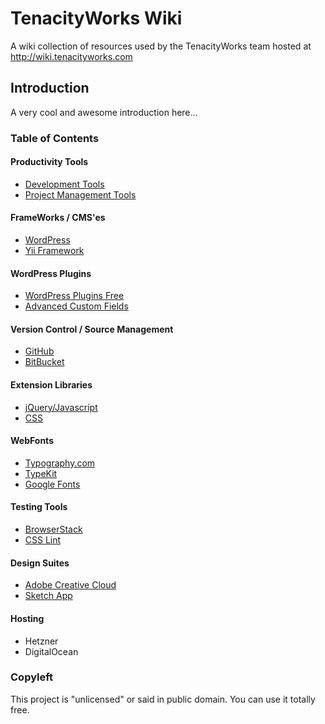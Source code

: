 # TenacityWorks Wiki
A wiki collection of resources used by the TenacityWorks team hosted at http://wiki.tenacityworks.com

## Introduction 
A very cool and awesome introduction here...


### Table of Contents
#### Productivity Tools
* [Development Tools](https://github.com/tenacityworks/wiki.tenacityworks.com/blob/master/pages/development.md)
* [Project Management Tools](https://github.com/tenacityworks/wiki.tenacityworks.com/blob/master/pages/project-management.md)

#### FrameWorks / CMS'es
* [WordPress](https://wordpress.org/download)
* [Yii Framework](http://www.yiiframework.com/)

#### WordPress Plugins 
* [WordPress Plugins Free](https://github.com/tenacityworks/wiki.tenacityworks.com/blob/master/pages/wordpress-plugins-free.md)
* [Advanced Custom Fields](https://github.com/tenacityworks/wiki.tenacityworks.com/blob/master/pages/wordpress-plugins-premium.md)

#### Version Control / Source Management
* [GitHub](https://github.com/)
* [BitBucket](https://bitbucket.org)

#### Extension Libraries
* [jQuery/Javascript]()
* [CSS]()

#### WebFonts 
* [Typography.com](https://typography.com)
* [TypeKit](https://typekit.com/)
* [Google Fonts](https://fonts.google.com/) 

#### Testing Tools 
* [BrowserStack](https://www.browserstack.com/)
* [CSS Lint](http://csslint.net/)

#### Design Suites
* [Adobe Creative Cloud](http://www.adobe.com/africa/creativecloud.html)
* [Sketch App](https://www.sketchapp.com/)

#### Hosting 
* Hetzner 
* DigitalOcean 


### Copyleft
This project is "unlicensed" or said in public domain. You can use it totally free.
